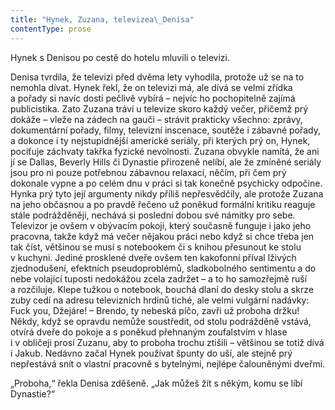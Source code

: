 ```yaml
---
title: "Hynek, Zuzana, televizea\_Denisa"
contentType: prose
---
```


Hynek s Denisou po cestě do hotelu mluvili o televizi.

Denisa tvrdila, že televizi před dvěma lety vyhodila, protože už se na to nemohla dívat. Hynek řekl, že on televizi má, ale dívá se velmi zřídka a pořady si navíc dosti pečlivě vybírá – nejvíc ho pochopitelně zajímá publicistika. Zato Zuzana tráví u televize skoro každý večer, přičemž prý dokáže – vleže na zádech na gauči – strávit prakticky všechno: zprávy, dokumentární pořady, filmy, televizní inscenace, soutěže i zábavné pořady, a dokonce i ty nejstupidnější americké seriály, při kterých prý on, Hynek, pociťuje záchvaty takřka fyzické nevolnosti. Zuzana obvykle namítá, že ani jí se Dallas, Beverly Hills či Dynastie přirozeně nelíbí, ale že zmíněné seriály jsou pro ni pouze potřebnou zábavnou relaxací, něčím, při čem prý dokonale vypne a po celém dnu v práci si tak konečně psychicky odpočine. Hynka prý tyto její argumenty nikdy příliš nepřesvědčily, ale protože Zuzana na jeho občasnou a po pravdě řečeno už poněkud formální kritiku reaguje stále podrážděněji, nechává si poslední dobou své námitky pro sebe. Televizor je ovšem v obývacím pokoji, který současně funguje i jako jeho pracovna, takže když má večer nějakou práci nebo když si chce třeba jen tak číst, většinou se musí s notebookem či s knihou přesunout ke stolu v kuchyni. Jediné prosklené dveře ovšem ten kakofonní příval lživých zjednodušení, efektních pseudoproblémů, sladkobolného sentimentu a do nebe volající tuposti nedokážou zcela zadržet – a to ho samozřejmě ruší a rozčiluje. Klepe tužkou o notebook, bouchá dlaní do desky stolu a skrze zuby cedí na adresu televizních hrdinů tiché, ale velmi vulgární nadávky: Fuck you, Džejáre! – Brendo, ty nebeská píčo, zavři už proboha držku! Někdy, když se opravdu nemůže soustředit, od stolu podrážděně vstává, otvírá dveře do pokoje a s poněkud přehnaným zoufalstvím v hlase i v obličeji prosí Zuzanu, aby to proboha trochu ztišili – většinou se totiž dívá i Jakub. Nedávno začal Hynek používat špunty do uší, ale stejně prý nepřestává snít o vlastní pracovně s bytelnými, nejlépe čalouněnými dveřmi.

„Proboha,“ řekla Denisa zděšeně. „Jak můžeš žít s někým, komu se líbí Dynastie?“
